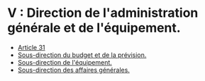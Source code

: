 # V : Direction de l'administration générale et de l'équipement.

- [Article 31](article-31.md)
- [Sous-direction du budget et de la prévision.](sous-direction-du-budget-et)
- [Sous-direction de l'équipement.](sous-direction-de-l-equipement)
- [Sous-direction des affaires générales.](sous-direction-des-affaires-generales)
